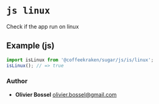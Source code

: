 


<!-- @namespace    sugar.js.is -->

# ```js linux ```


Check if the app run on linux



## Example (js)

```js
import isLinux from '@coffeekraken/sugar/js/is/linux';
isLinux(); // => true
```


### Author
- **Olivier Bossel** <a href="mailto:olivier.bossel@gmail.com">olivier.bossel@gmail.com</a> 



